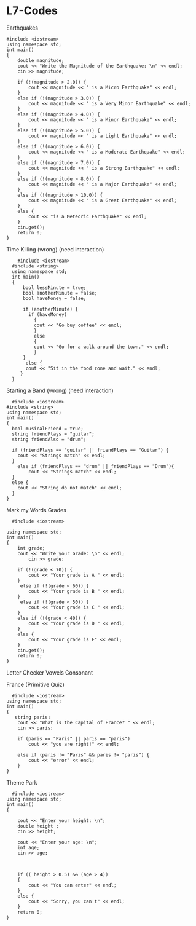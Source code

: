 # L7-Codes

Earthquakes

    #include <iostream>
    using namespace std;
    int main()
    {
        double magnitude;
        cout << "Write the Magnitude of the Earthquake: \n" << endl;
        cin >> magnitude;

        if (!(magnitude > 2.0)) {
            cout << magnitude << " is a Micro Earthquake" << endl;
        }
        else if (!(magnitude > 3.0)) {
            cout << magnitude << " is a Very Minor Earthquake" << endl;
        }
        else if (!(magnitude > 4.0)) {
            cout << magnitude << " is a Minor Earthquake" << endl;
        }
        else if (!(magnitude > 5.0)) {
            cout << magnitude << " is a Light Earthquake" << endl;
        }
        else if (!(magnitude > 6.0)) {
            cout << magnitude << " is a Moderate Earthquake" << endl;
        }
        else if (!(magnitude > 7.0)) {
            cout << magnitude << " is a Strong Earthquake" << endl;
        }
        else if (!(magnitude > 8.0)) {
            cout << magnitude << " is a Major Earthquake" << endl;
        }
        else if (!(magnitude > 10.0)) {
            cout << magnitude << " is a Great Earthquake" << endl;
        }
        else {
            cout << "is a Meteoric Earthquake" << endl;
        }
        cin.get();
        return 0;
    }
  
  Time Killing (wrong) (need interaction) 
  
        #include <iostream>
      #include <string>
      using namespace std;
      int main()
      {
          bool lessMinute = true;
          bool anotherMinute = false;
          bool haveMoney = false; 

          if (anotherMinute) {
            if (haveMoney)
              {
              cout << "Go buy coffee" << endl;
              }
              else
              {
              cout << "Go for a walk around the town." << endl;
              }
          }
           else {
           cout << "Sit in the food zone and wait." << endl;
         }
      }

  Starting a Band (wrong) (need interaction)

      #include <iostream>
    #include <string>
    using namespace std;
    int main()
    {
      bool musicalFriend = true;
      string friendPlays = "guitar";
      string friendAlso = "drum";

      if (friendPlays == "guitar" || friendPlays == "Guitar") {
        cout << "Strings match" << endl;
      }
        else if (friendPlays == "drum" || friendPlays == "Drum"){
            cout << "Strings match" << endl;
      }
      else {
        cout << "String do not match" << endl;
      }
    }

   Mark my Words Grades

      #include <iostream>

    using namespace std;
    int main()
    {
        int grade;
        cout << "Write your Grade: \n" << endl;
            cin >> grade; 

        if (!(grade < 70)) {
            cout << "Your grade is A " << endl; 
        }
         else if (!(grade < 60)) {
            cout << "Your grade is B " << endl;
        }
         else if (!(grade < 50)) {
            cout << "Your grade is C " << endl;
        }
        else if (!(grade < 40)) {
            cout << "Your grade is D " << endl;
        }
        else {
            cout << "Your grade is F" << endl;
        }
        cin.get();
        return 0;
    }


   Letter Checker Vowels Consonant



   France (Primitive Quiz)

      #include <iostream>
    using namespace std;
    int main()
    {
       string paris;
        cout << "What is the Capital of France? " << endl;
        cin >> paris; 

        if (paris == "Paris" || paris == "paris")
            cout << "you are right!" << endl;

        else if (paris != "Paris" && paris != "paris") {
            cout << "error" << endl;
        }
    }


   Theme Park

      #include <iostream>
    using namespace std;
    int main()
    {

        cout << "Enter your height: \n";
        double height ;
        cin >> height;

        cout << "Enter your age: \n";
        int age;
        cin >> age;



        if (( height > 0.5) && (age > 4))
        {
            cout << "You can enter" << endl;
        }
        else {
            cout << "Sorry, you can't" << endl;
        }
        return 0;
    }
